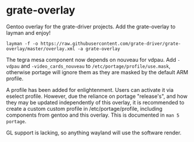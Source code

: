 # grate-overlay
Gentoo overlay for the grate-driver projects. Add the grate-overlay to layman and enjoy!

    layman -f -o https://raw.githubusercontent.com/grate-driver/grate-overlay/master/overlay.xml -a grate-overlay

The tegra mesa component now depends on nouveau for vdpau. Add `-vdpau` and `-video_cards_nouveau` to `/etc/portage/profile/use.mask`, otherwise portage will ignore them as they are masked by the default ARM profile.

A profile has been added for enlightenment. Users can activate it via eselect profile. However, due the reliance on portage "release's", and how they may be updated independently of this overlay, it is recommended to create a custom custom profile in /etc/portage/profile, including components from gentoo and this overlay. This is documented in `man 5 portage`.

GL support is lacking, so anything wayland will use the software render.
